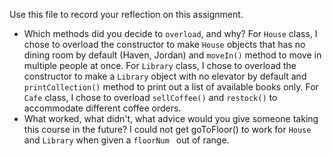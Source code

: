 Use this file to record your reflection on this assignment.

- Which methods did you decide to `overload`, and why?
For `House` class, I chose to overload the constructor to make `House` objects that has no dining room by default (Haven, Jordan) and `moveIn()` method to move in multiple people at once.
For `Library` class, I chose to overload the constructor to make a `Library` object with no elevator by default and `printCollection()` method to print out a list of available books only. 
For `Cafe` class, I chose to overload `sellCoffee()` and `restock()` to accommodate different coffee orders. 
- What worked, what didn't, what advice would you give someone taking this course in the future?
I could not get goToFloor() to work for `House` and `Library` when given a `floorNum ` out of range.